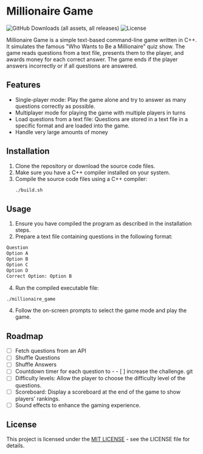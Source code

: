 # Millionaire Game
![GitHub Downloads (all assets, all releases)](https://img.shields.io/github/downloads/drkNsubuga/millionaireGame/total) ![License](https://img.shields.io/github/license/drkNsubuga/millionaireGame)

Millionaire Game is a simple text-based command-line game written in C++. It simulates the famous "Who Wants to Be a Millionaire" quiz show. The game reads questions from a text file, presents them to the player, and awards money for each correct answer. The game ends if the player answers incorrectly or if all questions are answered.

## Features
- Single-player mode: Play the game alone and try to answer as many questions correctly as possible.
- Multiplayer mode for playing the game with multiple players in turns
- Load questions from a text file: Questions are stored in a text file in a specific format and are loaded into the game.
- Handle very large amounts of money

## Installation
1. Clone the repository or download the source code files.
2. Make sure you have a C++ compiler installed on your system.
3. Compile the source code files using a C++ compiler:
   ```bash
   ./build.sh
   ```

## Usage
1. Ensure you have compiled the program as described in the installation steps.
2. Prepare a text file containing questions in the following format:
```txt
Question
Option A
Option B
Option C
Option D
Correct Option: Option B
```

4. Run the compiled executable file:
```bash
./millionaire_game
```
4. Follow the on-screen prompts to select the game mode and play the game.

## Roadmap
- [ ] Fetch questions from an API
- [ ] Shuffle Questions
- [ ] Shuffle Answers
- [ ] Countdown timer for each question to - - [ ] increase the challenge.
git
- [ ] Difficulty levels: Allow the player to choose the difficulty level of the questions.
- [ ] Scoreboard: Display a scoreboard at the end of the game to show players' rankings.
- [ ] Sound effects to enhance the gaming experience.

## License
This project is licensed under the [MIT LICENSE](./LICENSE) - see the LICENSE file for details.